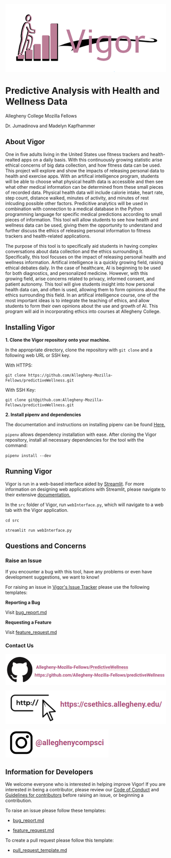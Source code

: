 ![Vigor](src/webInterface/VigorImages/vigor.png)

# Predictive Analysis with Health and Wellness Data

Allegheny College Mozilla Fellows

Dr. Jumadinova and Madelyn Kapfhammer

## About Vigor

One in five adults living in the United States use fitness trackers and health-realted apps on a daily basis. With this continuously growing statistic arise ethical concerns of big data collection, and how fitness data can be used. This project will explore and show the impacts of releasing personal data to health and exercise apps. With an artifical intelligence program, students will be able to choose what physical health data is accessible and then see what other medical information can be determined from these small pieces of recorded data. Physical health data will include calorie intake, heart rate, step count, distance walked, minutes of activity, and minutes of rest inlcuding possible other factors. Predicitive analytics will be used in combination with connection to a medical database in the Python programming language for specific medical predictions according to small pieces of information. This tool will allow students to see how health and wellness data can be used, giving them the opportunity to understand and further discuss the ethics of releasing personal information to fitness trackers and health-related applications.

The purpose of this tool is to specifically aid students in having complex conversations about data collection and the ethics surrounding it. Specifically, this tool focuses on the impact of releasing personal health and wellness information. Artifical intelligence is a quickly growing field, raising ethical debates daily. In the case of healthcare, AI is beginning to be used for both diagnostics, and personalized medicine. However, with this growing field, arise concerns related to privacy, informed consent, and patient autonomy. This tool will give students insight into how personal health data can, and often is used, allowing them to form opinions about the ethics surrounding this field. In an artifical intelligence course, one of the most important ideas is to integrate the teaching of ethics, and allow students to form their own opinions about the use and growth of AI. This program will aid in incorporating ethics into courses at Allegheny College.

## Installing Vigor

**1. Clone the Vigor repository onto your machine.**

In the appropriate directory, clone the repository with `git clone` and a following web URL or SSH key.

With HTTPS:

```
git clone https://github.com/Allegheny-Mozilla-Fellows/predictiveWellness.git
```

With SSH Key:

``` 
git clone git@github.com:Allegheny-Mozilla-Fellows/predictiveWellness.git
```

**2. Install pipenv and dependencies**

The documentation and instructions on installing pipenv can be found [Here.](https://pipenv.kennethreitz.org/en/latest/#install-pipenv-today)

`pipenv` allows dependency installation with ease. After cloning the Vigor repository, install all necessary dependencies for the tool with the command: 

`pipenv install --dev`

## Running Vigor

Vigor is run in a web-based interface aided by [Streamlit](https://github.com/streamlit). For more information on designing web applications with Streamlit, please navigate to their extensive [documentation.](https://www.streamlit.io/)

In the `src` folder of Vigor, run `webInterface.py`, which will navigate to a web tab with the Vigor application.

`cd src`

`streamlit run webInterface.py`

## Questions and Concerns

### Raise an Issue

If you encounter a bug with this tool, have any problems or even have development suggestions, we want to know!

For raising an issue in [Vigor's Issue Tracker](https://github.com/Allegheny-Mozilla-Fellows/predictiveWellness/issues) please use the following templates:

**Reporting a Bug**

Visit [bug_report.md](https://github.com/Allegheny-Mozilla-Fellows/predictiveWellness/blob/master/Development/bug_report.md)

**Requesting a Feature**

Visit [feature_request.md](https://github.com/Allegheny-Mozilla-Fellows/predictiveWellness/blob/master/Development/feature_request.md)

### Contact Us

![GitHub Information](src/webInterface/VigorImages/github.png)

![Mozilla Fellows Website](src/webInterface/VigorImages/website.png)

![Allegheny Computer Science Instagram](src/webInterface/VigorImages/instagram.png)

## Information for Developers

We welcome everyone who is interested in helping improve Vigor! If you are interested in being a contributor, please review our [Code of Conduct](https://github.com/Allegheny-Mozilla-Fellows/predictiveWellness/blob/master/Development/code_of_conduct.md) and [Guidelines for contributors](https://github.com/Allegheny-Mozilla-Fellows/predictiveWellness/blob/master/Development/contributor_guidelines.md) before raising an issue, or beginning a contribution.

To raise an issue please follow these templates:

- [bug_report.md](https://github.com/Allegheny-Mozilla-Fellows/predictiveWellness/blob/master/Development/bug_report.md)

- [feature_request.md](https://github.com/Allegheny-Mozilla-Fellows/predictiveWellness/blob/master/Development/feature_request.md)

To create a pull request please follow this template:

- [pull_request_template.md](https://github.com/Allegheny-Mozilla-Fellows/predictiveWellness/blob/master/Development/pr_template.md)

